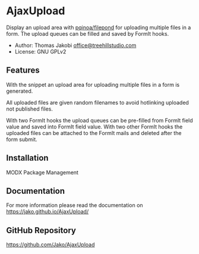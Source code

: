# AjaxUpload

Display an upload area with [pqinoa/filepond](https://github.com/pqina/filepond)
for uploading multiple files in a form. The upload queues can be filled and
saved by FormIt hooks.

- Author: Thomas Jakobi <office@treehillstudio.com>
- License: GNU GPLv2

## Features

With the snippet an upload area for uploading multiple files in a form is
generated.

All uploaded files are given random filenames to avoid hotlinking uploaded not
published files.

With two FormIt hooks the upload queues can be pre-filled from FormIt field
value and saved into FormIt field value. With two other FormIt hooks the
uploaded files can be attached to the FormIt mails and deleted after the form
submit.

## Installation

MODX Package Management

## Documentation

For more information please read the documentation on https://jako.github.io/AjaxUpload/

## GitHub Repository

https://github.com/Jako/AjaxUpload
